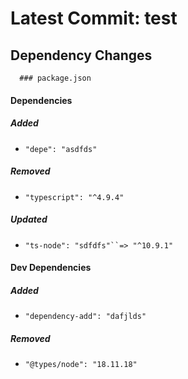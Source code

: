 # Latest Commit: test

## Dependency Changes

      ### package.json

#### Dependencies

##### Added

- `"depe": "asdfds"`

##### Removed

- `"typescript": "^4.9.4"`

##### Updated

- ` "ts-node": "sdfdfs"``=> "^10.9.1" `

#### Dev Dependencies

##### Added

- `"dependency-add": "dafjlds"`

##### Removed

- `"@types/node": "18.11.18"`
